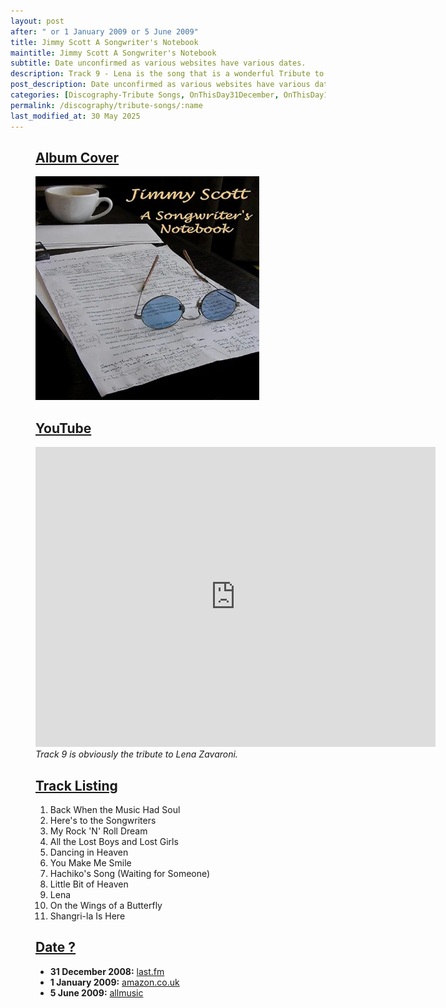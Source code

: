 ```yaml
---
layout: post
after: " or 1 January 2009 or 5 June 2009"
title: Jimmy Scott A Songwriter's Notebook
maintitle: Jimmy Scott A Songwriter's Notebook
subtitle: Date unconfirmed as various websites have various dates.
description: Track 9 - Lena is the song that is a wonderful Tribute to Lena Zavaroni.
post_description: Date unconfirmed as various websites have various dates.
categories: [Discography-Tribute Songs, OnThisDay31December, OnThisDay1June, OnThisDay5June]
permalink: /discography/tribute-songs/:name
last_modified_at: 30 May 2025
---
```


<figure class="fig1">
<div class="CardLayout CardLayout-Height1">
<div class="CardItem"><h2 id="infobox1" class="infobox"><a href="#infobox1">Album Cover</a></h2></div>
<div class="CardItem split"><img src="/assets/images/albums/jimmy-scott-a-Songwriters-notebook.webp" class="full-width" /></div>
</div>
</figure>

<figure class="fig2">
<div class="CardLayout CardLayout-Height1">
<div class="CardItem"><h2 id="infobox2" class="infobox"><a href="#infobox2">YouTube</a></h2></div>
<div class="CardItem split"><div class="responsive-video"><iframe width="640px" height="480px" src="https://www.youtube.com/embed/QLaspFaye3A?rel=0&amp;showinfo=1" frameborder="0" allowfullscreen=""></iframe></div></div>
<div class="CardItem"><cite>Track 9 is obviously the tribute to Lena Zavaroni.</cite></div>
</div>
</figure>

<figure class="fig1">
<div class="CardLayout CardLayout-Height2">
<div class="CardItem"><h2 id="infobox3" class="infobox"><a href="#infobox3">Track Listing</a></h2></div>
<div class="CardItem split">
<ol>
<li>Back When the Music Had Soul</li>
<li>Here's to the Songwriters</li>
<li>My Rock 'N' Roll Dream</li>
<li>All the Lost Boys and Lost Girls</li>
<li>Dancing in Heaven</li>
<li>You Make Me Smile</li>
<li>Hachiko's Song (Waiting for Someone)</li>
<li>Little Bit of Heaven</li>
<li>Lena</li>
<li>On the Wings of a Butterfly</li>
<li>Shangri-la Is Here</li>
</ol>
</div></div>
</figure>

<figure class="fig2">
<div class="CardLayout CardLayout-Height2">
<div class="CardItem"><h2 id="infobox3" class="infobox"><a href="#infobox3">Date ?</a></h2></div>
<div class="CardItem split">
<ul>
<li><strong>31 December 2008:</strong> <a class="external-link" href="https://www.last.fm/music/Jimmy+Scott/A+Songwriter%27s+Notebook">last.fm</a></li>
<li><strong>1 January 2009:</strong> <a class="external-link" href="https://www.amazon.co.uk/Songwriters-Notebook-Jimmy-Scott/dp/B002F17FNC">amazon.co.uk</a></li>
<li><strong>5 June 2009:</strong> <a class="external-link" href="https://www.allmusic.com/album/release/a-songwriters-notebook-mr0002292754">allmusic</a></li>
</ul>
</div></div>
</figure>

<style>
.CardLayout-Height1 {height:458.6px;}
.CardLayout-Height2 {height:407px;}
@media screen and (orientation:portrait) {.CardLayout-Height1, .CardLayout-Height2 {height: unset;}}
</style>

